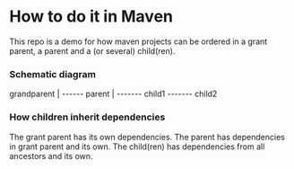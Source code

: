 # How to do it in Maven

This repo is a demo for how maven projects can be ordered in a grant parent, a parent and a (or several) child(ren). 

### Schematic diagram
grandparent 
        |
        ------ parent
                    |
                    ------- child1
                    ------- child2

### How children inherit dependencies                     
The grant parent has its own dependencies. 
The parent has dependencies in grant parent and its own. 
The child(ren) has dependencies from all ancestors and its own.

